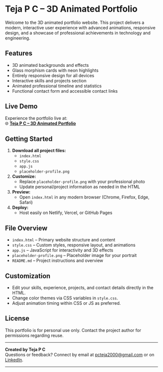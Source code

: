 # Teja P C – 3D Animated Portfolio

Welcome to the 3D animated portfolio website. This project delivers a modern, interactive user experience with advanced animations, responsive design, and a showcase of professional achievements in technology and engineering.

## Features

- 3D animated backgrounds and effects
- Glass morphism cards with neon highlights
- Entirely responsive design for all devices
- Interactive skills and projects section
- Animated professional timeline and statistics
- Functional contact form and accessible contact links

## Live Demo

Experience the portfolio live at:  
🌐 **[Teja P C – 3D Animated Portfolio](https://teja3d.netlify.app/)**

## Getting Started

1. **Download all project files:**
    - `index.html`
    - `style.css`
    - `app.js`
    - `placeholder-profile.png`
2. **Customize:**
    - Replace `placeholder-profile.png` with your professional photo
    - Update personal/project information as needed in the HTML
3. **Preview:**
    - Open `index.html` in any modern browser (Chrome, Firefox, Edge, Safari)
4. **Deploy:**
    - Host easily on Netlify, Vercel, or GitHub Pages

## File Overview

- `index.html` – Primary website structure and content
- `style.css` – Custom styles, responsive layout, and animations
- `app.js` – JavaScript for interactivity and 3D effects
- `placeholder-profile.png` – Placeholder image for your portrait
- `README.md` – Project instructions and overview

## Customization

- Edit your skills, experience, projects, and contact details directly in the HTML.
- Change color themes via CSS variables in `style.css`.
- Adjust animation timing within CSS or JS as preferred.

## License

This portfolio is for personal use only. Contact the project author for permissions regarding reuse.

***

**Created by Teja P C**  
Questions or feedback? Connect by email at pcteja2000@gmail.com or on [LinkedIn](https://www.linkedin.com/in/tejapc).

---
